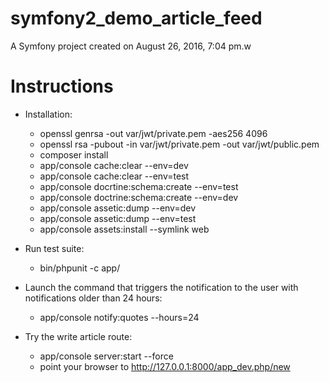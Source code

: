 symfony2_demo_article_feed
==========================

A Symfony project created on August 26, 2016, 7:04 pm.w
 
Instructions
============ 
 - Installation:
   - openssl genrsa -out var/jwt/private.pem -aes256 4096
   - openssl rsa -pubout -in var/jwt/private.pem -out var/jwt/public.pem
   - composer install
   - app/console cache:clear --env=dev
   - app/console cache:clear --env=test
   - app/console docrtine:schema:create --env=test
   - app/console doctrine:schema:create --env=dev
   - app/console assetic:dump --env=dev
   - app/console assetic:dump --env=test
   - app/console assets:install --symlink web
   
 - Run test suite: 
   - bin/phpunit -c app/
   
 - Launch the command that triggers the notification to the user with notifications older than 24 hours: 
   - app/console notify:quotes --hours=24
   
 - Try the write article route:
   - app/console server:start --force
   - point your browser to http://127.0.0.1:8000/app_dev.php/new